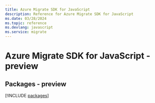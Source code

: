 ```yaml
---
title: Azure Migrate SDK for JavaScript
description: Reference for Azure Migrate SDK for JavaScript
ms.date: 03/28/2024
ms.topic: reference
ms.devlang: javascript
ms.service: migrate
---
```

# Azure Migrate SDK for JavaScript - preview
## Packages - preview
[!INCLUDE [packages](migrate-index.md)]